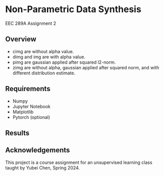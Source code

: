 # Non-Parametric Data Synthesis
EEC 289A Assignment 2

## Overview



* cimg are without alpha value.
* dimg and img are with alpha value.
* pimg are gaussian applied after squared l2-norm.
* zimg are without alpha, gaussian applied after squared norm, and with different distribution estimate.

## Requirements
* Numpy
* Jupyter Notebook
* Matplotlib
* Pytorch (optional)

## Results


## Acknowledgements
This project is a course assignment for an unsupervised learning class taught by Yubei Chen, Spring 2024. 
